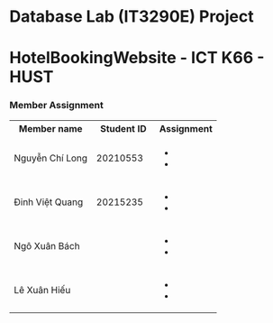 # Database Lab (IT3290E) Project

# HotelBookingWebsite - ICT K66 - HUST

### Member Assignment

<table>
  <tbody>
    <tr>
      <th align="center">Member name</th>
      <th align="center">Student ID</th>
      <th align="center">Assignment</th>
    </tr>
    <tr>
      <td>Nguyễn Chí Long</td>
      <td align="center"> 20210553&nbsp;&nbsp;&nbsp;</td>
      <td align="left">
        <ul >
          <li></li>
          <li></li>
        </ul>
      </td>
    </tr>
     <tr>
      <td>Đinh Việt Quang</td>
      <td align="center"> 20215235&nbsp;&nbsp;&nbsp;</td>
      <td>
        <ul>
          <li></li>
          <li></li>
        </ul>
      </td>
    </tr>
     <tr>
      <td>Ngô Xuân Bách</td>
      <td align="center">&nbsp;&nbsp;&nbsp;</td>
      <td>
        <ul>
          <li></li>
          <li></li>
        </ul>
      </td>
    </tr>
     <tr>
      <td>Lê Xuân Hiếu</td>
      <td align="center">&nbsp;&nbsp;&nbsp;</td>
      <td>
        <ul>
          <li></li>
          <li></li>
        </ul>
      </td>
    </tr>
  </tbody>
</table>
